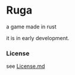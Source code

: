 # Ruga

a game made in rust

it is in early development.

### License

see [License.md](License.md)

